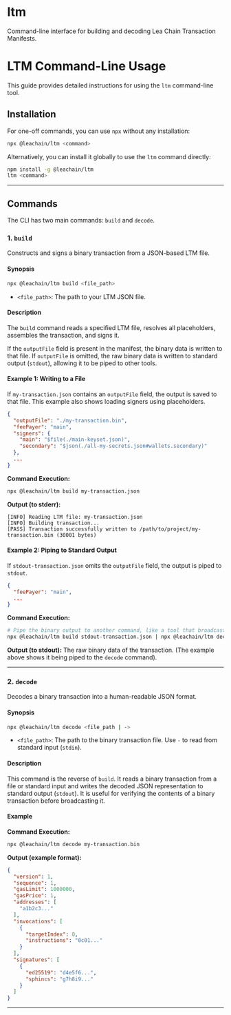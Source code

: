 # ltm

Command-line interface for building and decoding Lea Chain Transaction Manifests.

# LTM Command-Line Usage

This guide provides detailed instructions for using the `ltm` command-line tool.

## Installation

For one-off commands, you can use `npx` without any installation:

```sh
npx @leachain/ltm <command>
```

Alternatively, you can install it globally to use the `ltm` command directly:

```sh
npm install -g @leachain/ltm
ltm <command>
```

---

## Commands

The CLI has two main commands: `build` and `decode`.

### 1. `build`

Constructs and signs a binary transaction from a JSON-based LTM file.

#### Synopsis

```sh
npx @leachain/ltm build <file_path>
```

-   `<file_path>`: The path to your LTM JSON file.

#### Description

The `build` command reads a specified LTM file, resolves all placeholders, assembles the transaction, and signs it.

If the `outputFile` field is present in the manifest, the binary data is written to that file. If `outputFile` is omitted, the raw binary data is written to standard output (`stdout`), allowing it to be piped to other tools.

#### Example 1: Writing to a File

If `my-transaction.json` contains an `outputFile` field, the output is saved to that file. This example also shows loading signers using placeholders.

```json
{
  "outputFile": "./my-transaction.bin",
  "feePayer": "main",
  "signers": {
    "main": "$file(./main-keyset.json)",
    "secondary": "$json(./all-my-secrets.json#wallets.secondary)"
  },
  ...
}
```

**Command Execution:**
```sh
npx @leachain/ltm build my-transaction.json
```

**Output (to stderr):**
```
[INFO] Reading LTM file: my-transaction.json
[INFO] Building transaction...
[PASS] Transaction successfully written to /path/to/project/my-transaction.bin (30001 bytes)
```

#### Example 2: Piping to Standard Output

If `stdout-transaction.json` omits the `outputFile` field, the output is piped to `stdout`.

```json
{
  "feePayer": "main",
  ...
}
```

**Command Execution:**
```sh
# Pipe the binary output to another command, like a tool that broadcasts it
npx @leachain/ltm build stdout-transaction.json | npx @leachain/ltm decode -
```

**Output (to stdout):**
The raw binary data of the transaction. (The example above shows it being piped to the `decode` command).

---

### 2. `decode`

Decodes a binary transaction into a human-readable JSON format.

#### Synopsis

```sh
npx @leachain/ltm decode <file_path | ->
```

-   `<file_path>`: The path to the binary transaction file. Use `-` to read from standard input (`stdin`).

#### Description

This command is the reverse of `build`. It reads a binary transaction from a file or standard input and writes the decoded JSON representation to standard output (`stdout`). It is useful for verifying the contents of a binary transaction before broadcasting it.

#### Example

**Command Execution:**

```sh
npx @leachain/ltm decode my-transaction.bin
```

**Output (example format):**

```json
{
  "version": 1,
  "sequence": 1,
  "gasLimit": 1000000,
  "gasPrice": 1,
  "addresses": [
    "a1b2c3..."
  ],
  "invocations": [
    {
      "targetIndex": 0,
      "instructions": "0c01..."
    }
  ],
  "signatures": [
    {
      "ed25519": "d4e5f6...",
      "sphincs": "g7h8i9..."
    }
  ]
}
```

---